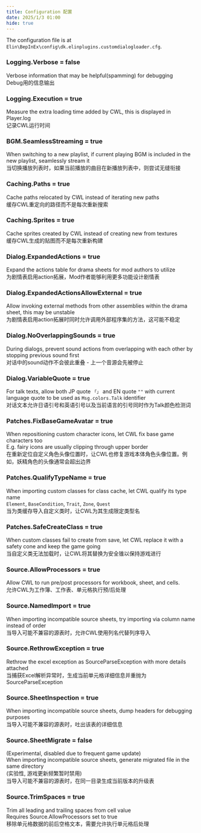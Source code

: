 ```yaml
---
title: Configuration 配置
date: 2025/1/3 01:00
hide: true
---
```


The configuration file is at `Elin\BepInEx\config\dk.elinplugins.customdialogloader.cfg`.

### Logging.Verbose = false
Verbose information that may be helpful(spamming) for debugging  
Debug用的信息输出  

### Logging.Execution = true
Measure the extra loading time added by CWL, this is displayed in Player.log  
记录CWL运行时间  

### BGM.SeamlessStreaming = true
When switching to a new playlist, if current playing BGM is included in the new playlist, seamlessly stream it  
当切换播放列表时，如果当前播放的曲目在新播放列表中，则尝试无缝衔接  

### Caching.Paths = true
Cache paths relocated by CWL instead of iterating new paths  
缓存CWL重定向的路径而不是每次重新搜索  

### Caching.Sprites = true
Cache sprites created by CWL instead of creating new from textures  
缓存CWL生成的贴图而不是每次重新构建  

### Dialog.ExpandedActions = true
Expand the actions table for drama sheets for mod authors to utilize  
为剧情表启用action拓展，Mod作者能够利用更多功能设计剧情表  

### Dialog.ExpandedActionsAllowExternal = true
Allow invoking external methods from other assemblies within the drama sheet, this may be unstable  
为剧情表启用action拓展时同时允许调用外部程序集的方法，这可能不稳定  

### Dialog.NoOverlappingSounds = true
During dialogs, prevent sound actions from overlapping with each other by stopping previous sound first  
对话中的sound动作不会彼此重叠 - 上一个音源会先被停止  

### Dialog.VariableQuote = true
For talk texts, allow both JP quote `「」` and EN quote `""` with current language quote to be used as `Msg.colors.Talk` identifier  
对话文本允许日语引号和英语引号以及当前语言的引号同时作为Talk颜色检测词  

### Patches.FixBaseGameAvatar = true
When repositioning custom character icons, let CWL fix base game characters too  
E.g. fairy icons are usually clipping through upper border  
在重新定位自定义角色头像位置时，让CWL也修复游戏本体角色头像位置。例如，妖精角色的头像通常会超出边界  

### Patches.QualifyTypeName = true
When importing custom classes for class cache, let CWL qualify its type name  
`Element`, `BaseCondition`, `Trait`, `Zone`, `Quest`  
当为类缓存导入自定义类时，让CWL为其生成限定类型名  

### Patches.SafeCreateClass = true
When custom classes fail to create from save, let CWL replace it with a safety cone and keep the game going  
当自定义类无法加载时，让CWL将其替换为安全锥以保持游戏进行  

### Source.AllowProcessors = true
Allow CWL to run pre/post processors for workbook, sheet, and cells.  
允许CWL为工作簿、工作表、单元格执行预/后处理  

### Source.NamedImport = true
When importing incompatible source sheets, try importing via column name instead of order  
当导入可能不兼容的源表时，允许CWL使用列名代替列序导入  

### Source.RethrowException = true
Rethrow the excel exception as SourceParseException with more details attached  
当捕获Excel解析异常时，生成当前单元格详细信息并重抛为SourceParseException  

### Source.SheetInspection = true
When importing incompatible source sheets, dump headers for debugging purposes  
当导入可能不兼容的源表时，吐出该表的详细信息  

### Source.SheetMigrate = false
(Experimental, disabled due to frequent game update)  
When importing incompatible source sheets, generate migrated file in the same directory  
(实验性, 游戏更新频繁暂时禁用)  
当导入可能不兼容的源表时，在同一目录生成当前版本的升级表  

### Source.TrimSpaces = true
Trim all leading and trailing spaces from cell value  
Requires Source.AllowProcessors set to true  
移除单元格数据的前后空格文本，需要允许执行单元格后处理  
